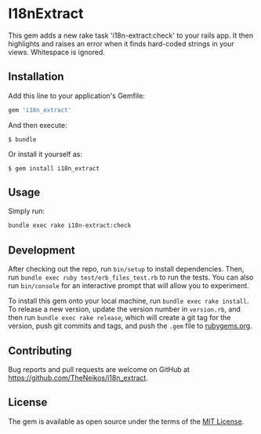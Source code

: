 # I18nExtract

This gem adds a new rake task 'i18n-extract:check' to your rails app.
It then highlights and raises an error when it finds hard-coded strings in your
views. Whitespace is ignored.

## Installation

Add this line to your application's Gemfile:

```ruby
gem 'i18n_extract'
```

And then execute:

    $ bundle

Or install it yourself as:

    $ gem install i18n_extract

## Usage

Simply run:

```sh
bundle exec rake i18n-extract:check
```

## Development

After checking out the repo, run `bin/setup` to install dependencies. Then, run `bundle exec ruby test/erb_files_test.rb` to run the tests. You can also run `bin/console` for an interactive prompt that will allow you to experiment.

To install this gem onto your local machine, run `bundle exec rake install`. To release a new version, update the version number in `version.rb`, and then run `bundle exec rake release`, which will create a git tag for the version, push git commits and tags, and push the `.gem` file to [rubygems.org](https://rubygems.org).

## Contributing

Bug reports and pull requests are welcome on GitHub at https://github.com/TheNeikos/i18n_extract.

## License

The gem is available as open source under the terms of the [MIT License](https://opensource.org/licenses/MIT).
